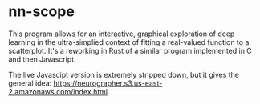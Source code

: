 # nn-scope

This program allows for an interactive, graphical exploration of deep learning in the ultra-simplied context of fitting a real-valued function to a scatterplot. 
It's a reworking in Rust of a similar program implemented in C and then Javascript. 

The live Javascipt version is extremely stripped down, but it gives the general idea: https://neurographer.s3.us-east-2.amazonaws.com/index.html.  
